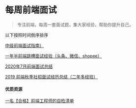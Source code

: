 # 每周前端面试
> 专注前端，每周一套面试题，集大家经验，帮助你提升自己。

以下按照时间倒序排序

[中级前端面试指南）](https://ssh-blog.vercel.app/646656891/)

[一年半前端跳槽面试经验（头条、微信、shopee）](https://juejin.im/post/6844904095564709896)

[2020年7月前端面试总结](http://www.wclimb.site/2020/07/28/2020-07-interview/#more)

[2019 前端秋季社招面试经历总结（二年多经验）](https://juejin.im/post/6844903950487912462)


#### 优质资源

[一名【合格】前端工程师的自检清单](https://juejin.im/post/6844903830887366670#heading-55)
